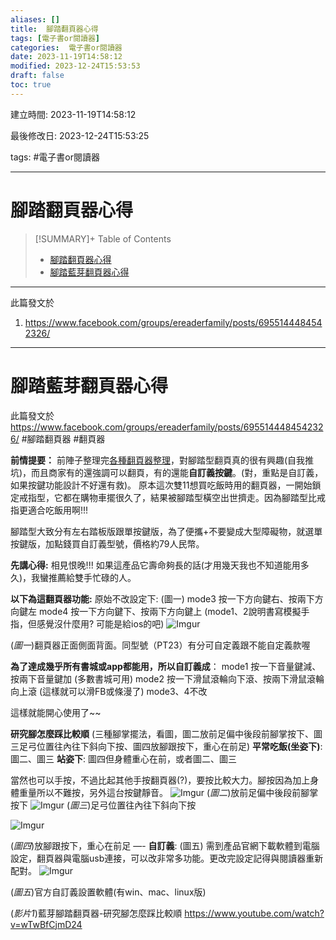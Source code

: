 ```yaml
---
aliases: []
title:  腳踏翻頁器心得
tags: [電子書or閱讀器]
categories:  電子書or閱讀器
date: 2023-11-19T14:58:12
modified: 2023-12-24T15:53:53
draft: false
toc: true
---
```


建立時間: 2023-11-19T14:58:12

最後修改日: 2023-12-24T15:53:25

tags:  #電子書or閱讀器

---
# 腳踏翻頁器心得

>[!SUMMARY]+ Table of Contents
>- [腳踏翻頁器心得](腳踏翻頁器心得.md#腳踏翻頁器心得)
>- [腳踏藍芽翻頁器心得](腳踏翻頁器心得.md#腳踏藍芽翻頁器心得)

---
此篇發文於
1. https://www.facebook.com/groups/ereaderfamily/posts/6955144484542326/
---
# 腳踏藍芽翻頁器心得
此篇發文於 https://www.facebook.com/groups/ereaderfamily/posts/6955144484542326/
#腳踏翻頁器 #翻頁器

**前情提要：**
前陣子整理完[各種翻頁器整理](https://www.facebook.com/groups/ereaderfamily/posts/6888134937909948/)，對腳踏型翻頁真的很有興趣(自我推坑)，而且商家有的還強調可以翻頁，有的還能**自訂義按鍵**。(對，重點是自訂義，如果按鍵功能設計不好還有救)。
原本這次雙11想買吃飯時用的翻頁器，一開始鎖定戒指型，它都在購物車擺很久了，結果被腳踏型橫空出世擠走。因為腳踏型比戒指更適合吃飯用啊!!!

腳踏型大致分有左右踏板版跟單按鍵版，為了便攜+不要變成大型障礙物，就選單按鍵版，加點錢買自訂義型號，價格約79人民幣。

**先講心得:** 相見恨晚!!!  如果這產品它壽命夠長的話(才用幾天我也不知道能用多久)，我蠻推薦給雙手忙碌的人。

**以下為這翻頁器功能:**
原始不改設定下: (圖一)
mode3 按一下方向鍵右、按兩下方向鍵左
mode4 按一下方向鍵下、按兩下方向鍵上
(mode1、2說明書寫模擬手指，但感覺沒什麼用? 可能是給ios的吧)
![Imgur](https://i.imgur.com/ooSRPB8.png)

(*圖一*)翻頁器正面側面背面。同型號（PT23）有分可自定義跟不能自定義款喔


**為了達成幾乎所有書城或app都能用，所以自訂義成**：
mode1 按一下音量鍵減、按兩下音量鍵加 (多數書城可用)
mode2 按一下滑鼠滾輪向下滾、按兩下滑鼠滾輪向上滾 (這樣就可以滑FB或條漫了)
mode3、4不改

這樣就能開心使用了~~

**研究腳怎麼踩比較順** (三種腳掌擺法，看圖，圖二放前足偏中後段前腳掌按下、圖三足弓位置往內往下斜向下按、圖四放腳跟按下，重心在前足)
**平常吃飯(坐姿下)**: 圖二、圖三
**站姿下**: 圖四但身體重心在前，或者圖二、圖三

當然也可以手按，不過比起其他手按翻頁器(?)，要按比較大力。腳按因為加上身體重量所以不難按，另外這台按鍵靜音。
![Imgur](https://i.imgur.com/Ham2ile.png)
(*圖二*)放前足偏中後段前腳掌按下
![Imgur](https://i.imgur.com/1eI0nFq.png)
(*圖三*)足弓位置往內往下斜向下按

![Imgur](https://i.imgur.com/gowwVEu.png)

(*圖四*)放腳跟按下，重心在前足
—-
**自訂義**: (圖五)
需到產品官網下載軟體到電腦設定，翻頁器與電腦usb連接，可以改非常多功能。更改完設定記得與閱讀器重新配對。
![Imgur](https://i.imgur.com/wqLukUD.png)

(*圖五*)官方自訂義設置軟體(有win、mac、linux版)

(*影片1*)藍芽腳踏翻頁器-研究腳怎麼踩比較順 https://www.youtube.com/watch?v=wTwBfCjmD24

